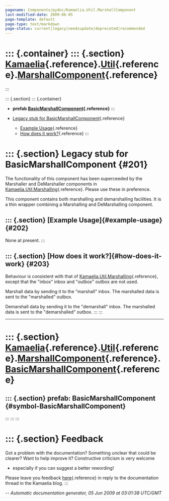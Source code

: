 ```yaml
---
pagename: Components/pydoc/Kamaelia.Util.MarshallComponent
last-modified-date: 2009-06-05
page-template: default
page-type: text/markdown
page-status: current|legacy|needsupdate|deprecated|recommended
---
```

::: {.container}
::: {.section}
[Kamaelia](/Components/pydoc/Kamaelia.html){.reference}.[Util](/Components/pydoc/Kamaelia.Util.html){.reference}.[MarshallComponent](/Components/pydoc/Kamaelia.Util.MarshallComponent.html){.reference}
========================================================================================================================================================================================================
:::

::: {.section}
::: {.container}
-   **prefab
    [BasicMarshallComponent](/Components/pydoc/Kamaelia.Util.MarshallComponent.BasicMarshallComponent.html){.reference}**
:::

-   [Legacy stub for BasicMarshallComponent](#201){.reference}
    -   [Example Usage](#202){.reference}
    -   [How does it work?](#203){.reference}
:::

::: {.section}
Legacy stub for BasicMarshallComponent {#201}
======================================

The functionality of this component has been superceeded by the
Marshaller and DeMarshaller components in
[Kamaelia.Util.Marshalling](/Components/pydoc/Kamaelia.Util.Marshalling.html){.reference}.
Please use these in preference.

This component contains both marshalling and demarshalling facilities.
It is a thin wrapper combining a Marshalling and DeMarshalling
component.

::: {.section}
[Example Usage]{#example-usage} {#202}
-------------------------------

None at present.
:::

::: {.section}
[How does it work?]{#how-does-it-work} {#203}
--------------------------------------

Behaviour is consistent with that of
[Kamaelia.Util.Marshalling](/Components/pydoc/Kamaelia.Util.Marshalling.html){.reference},
except that the \"inbox\" inbox and \"outbox\" outbox are not used.

Marshall data by sending it to the \"marshall\" inbox. The marshalled
data is sent to the \"marshalled\" outbox.

Demarshall data by sending it to the \"demarshall\" inbox. The
marshalled data is sent to the \"demarshalled\" outbox.
:::
:::

------------------------------------------------------------------------

::: {.section}
[Kamaelia](/Components/pydoc/Kamaelia.html){.reference}.[Util](/Components/pydoc/Kamaelia.Util.html){.reference}.[MarshallComponent](/Components/pydoc/Kamaelia.Util.MarshallComponent.html){.reference}.[BasicMarshallComponent](/Components/pydoc/Kamaelia.Util.MarshallComponent.BasicMarshallComponent.html){.reference}
============================================================================================================================================================================================================================================================================================================================

::: {.section}
prefab: BasicMarshallComponent {#symbol-BasicMarshallComponent}
------------------------------
:::
:::
:::

::: {.section}
Feedback
========

Got a problem with the documentation? Something unclear that could be
clearer? Want to help improve it? Constructive criticism is very welcome
- especially if you can suggest a better rewording!

Please leave you feedback
[here](../../../cgi-bin/blog/blog.cgi?rm=viewpost&nodeid=1142023701){.reference}
in reply to the documentation thread in the Kamaelia blog.
:::

*\-- Automatic documentation generator, 05 Jun 2009 at 03:01:38 UTC/GMT*
